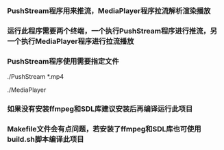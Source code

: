 ### PushStream程序用来推流，MediaPlayer程序拉流解析渲染播放
### 运行此程序需要两个终端，一个执行PushStream程序进行推流，另一个执行MediaPlayer程序进行拉流播放

### PushStream程序使用需要指定文件
./PushStream *.mp4

./MediaPlayer


### 如果没有安装ffmpeg和SDL库建议安装后再编译运行此项目
### Makefile文件会有点问题，若安装了ffmpeg和SDL库也可使用build.sh脚本编译此项目

